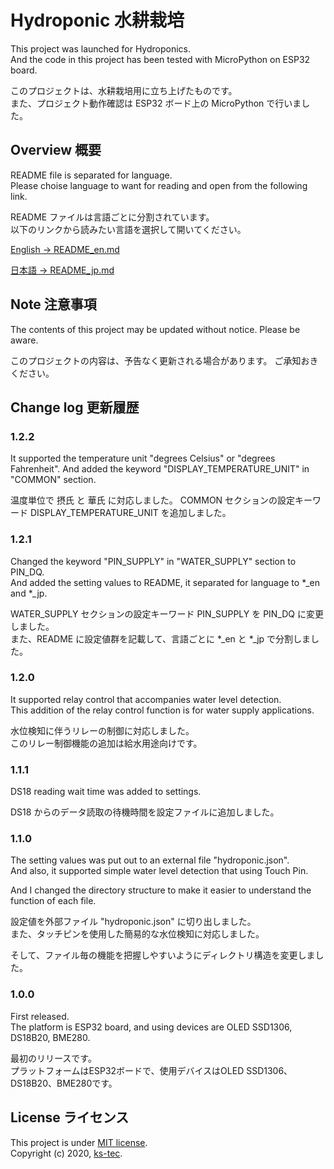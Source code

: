 # Hydroponic 水耕栽培
This project was launched for Hydroponics.  
And the code in this project has been tested with MicroPython on ESP32 board.  

このプロジェクトは、水耕栽培用に立ち上げたものです。  
また、プロジェクト動作確認は ESP32 ボード上の MicroPython で行いました。  

## Overview 概要
README file is separated for language.  
Please choise language to want for reading and open from the following link.

README ファイルは言語ごとに分割されています。  
以下のリンクから読みたい言語を選択して開いてください。

[English → README_en.md](./README_en.md)

[日本語 → README_jp.md](./README_jp.md)

## Note 注意事項
The contents of this project may be updated without notice. Please be aware.  

このプロジェクトの内容は、予告なく更新される場合があります。 ご承知おきください。  

## Change log 更新履歴

### 1.2.2
It supported the temperature unit "degrees Celsius" or "degrees Fahrenheit".
And added the keyword "DISPLAY_TEMPERATURE_UNIT" in "COMMON" section.  

温度単位で 摂氏 と 華氏 に対応しました。
COMMON セクションの設定キーワード DISPLAY_TEMPERATURE_UNIT を追加しました。

### 1.2.1
Changed the keyword "PIN_SUPPLY" in "WATER_SUPPLY" section to PIN_DQ.  
And added the setting values to README, it separated for language to *_en and *_jp.

WATER_SUPPLY セクションの設定キーワード PIN_SUPPLY を PIN_DQ に変更しました。  
また、README に設定値群を記載して、言語ごとに *_en と *_jp で分割しました。

### 1.2.0
It supported relay control that accompanies water level detection.  
This addition of the relay control function is for water supply applications.  

水位検知に伴うリレーの制御に対応しました。  
このリレー制御機能の追加は給水用途向けです。  

### 1.1.1
DS18 reading wait time was added to settings.  

DS18 からのデータ読取の待機時間を設定ファイルに追加しました。  

### 1.1.0
The setting values was put out to an external file "hydroponic.json".  
And also, it supported simple water level detection that using Touch Pin.  

And I changed the directory structure to make it easier to understand the function of each file.  

設定値を外部ファイル "hydroponic.json" に切り出しました。  
また、タッチピンを使用した簡易的な水位検知に対応しました。  

そして、ファイル毎の機能を把握しやすいようにディレクトリ構造を変更しました。    

### 1.0.0
First released.  
The platform is ESP32 board, and using devices are OLED SSD1306, DS18B20, BME280.  

最初のリリースです。  
プラットフォームはESP32ボードで、使用デバイスはOLED SSD1306、DS18B20、BME280です。  


## License ライセンス
This project is under [MIT license](https://en.wikipedia.org/wiki/MIT_License).  
Copyright (c) 2020, [ks-tec](https://github.com/ks-tec/).  
